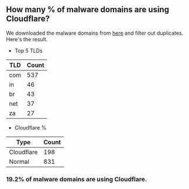 ## How many % of malware domains are using Cloudflare?


We downloaded the malware domains from [here](https://urlhaus.abuse.ch) and filter out duplicates.
Here's the result.


[//]: # (start replacement)


- Top 5 TLDs

| TLD | Count |
| --- | --- |
| com | 537 |
| in | 46 |
| br | 43 |
| net | 37 |
| za | 27 |


- Cloudflare %

| Type | Count |
| --- | --- |
| Cloudflare | 198 |
| Normal | 831 |


### 19.2% of malware domains are using Cloudflare.